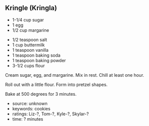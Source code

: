 Kringle (Kringla)
-----------------

- 1-1/4 cup sugar
- 1 egg
- 1/2 cup margarine
<!-- -->
- 1/2 teaspoon salt
- 1 cup buttermilk
- 1 teaspoon vanilla
- 1 teaspoon baking soda
- 1 teaspoon baking powder
- 3-1/2 cups flour

Cream sugar, egg, and margarine.  Mix in rest.  Chill at least one
hour.

Roll out with a little flour.  Form into pretzel shapes.

Bake at 500 degrees for 3 minutes.

- source: unknown
- keywords: cookies
- ratings: Liz-?, Tom-?, Kyle-?, Skylar-?
- time: ? minutes
